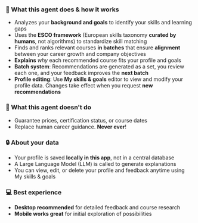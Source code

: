 ### 🤖 What this agent does & how it works
- Analyzes your **background and goals** to identify your skills and learning gaps
- Uses the **ESCO framework** (European skills taxonomy **curated by humans**, not algorithms) to standardize skill matching
- Finds and ranks relevant courses **in batches** that ensure **alignment** between your career growth and company objectives
- **Explains** *why* each recommended course fits your profile and goals
- **Batch system**: Recommendations are generated as a set, you review each one, and your feedback improves the **next batch**
- **Profile editing**: Use **My skills & goals** editor to view and modify your profile data. Changes take effect when you request **new recommendations**

### 🚫 What this agent doesn't do
- Guarantee prices, certification status, or course dates
- Replace human career guidance. **Never ever**!

### 🔒 About your data
- Your profile is saved **locally in this app**, not in a central database
- A Large Language Model (LLM) is called to generate explanations
- You can view, edit, or delete your profile and feedback anytime using My skills & goals

### 💻 Best experience
- **Desktop recommended** for detailed feedback and course research
- **Mobile works great** for initial exploration of possibilities
